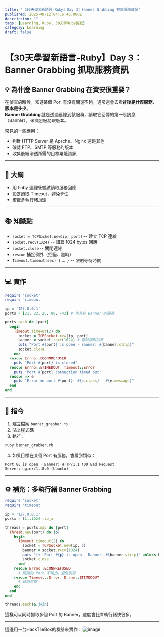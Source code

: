 ```yaml
---
title: "【30天學習新語言-Ruby】Day 3：Banner Grabbing 抓取服務資訊"
published: 2025-08-12T04:16:46.000Z
description: ""
tags: [Learning, Ruby, 30天學Ruby挑戰]
category: Learning
draft: false
---
```


# 【30天學習新語言-Ruby】Day 3：Banner Grabbing 抓取服務資訊

## 💡 為什麼 Banner Grabbing 在資安很重要？
在偵查的時候，知道某個 Port 有沒有開還不夠，通常還會去看**背後是什麼服務**、**版本是多少**。  
**Banner Grabbing** 就是透過連線到該服務，讀取它回傳的第一段訊息（Banner），來識別服務跟版本。

常見的一些應用：
- 判斷 HTTP Server 是 Apache、Nginx 還是其他  
- 確認 FTP、SMTP 等服務的版本  
- 收集後續滲透所需的目標環境資訊  

---

## 🎯 大綱
- 用 Ruby 連線後嘗試讀取服務回應
- 設定讀取 Timeout，避免卡住
- 搭配多執行緒加速

---

## 📚 知識點
- `socket = TCPSocket.new(ip, port)` -- 建立 TCP 連線  
- `socket.recv(1024)` -- 讀取 1024 bytes 回應  
- `socket.close` -- 關閉連線  
- `rescue` 捕捉例外（拒絕、逾時）  
- `Timeout.timeout(sec) { … }` -- 限制等待時間  

---

## 💻 實作
```ruby
require 'socket'
require 'timeout'

ip = '127.0.0.1'
ports = [21, 22, 25, 80, 443] # 常見有 Banner 的服務

ports.each do |port|
  begin
    Timeout.timeout(2) do
      socket = TCPSocket.new(ip, port)
      banner = socket.recv(1024) # 嘗試讀取回應
      puts "Port #{port} is open - Banner: #{banner.strip}"
      socket.close
    end
  rescue Errno::ECONNREFUSED
    puts "Port #{port} is closed"
  rescue Errno::ETIMEDOUT, Timeout::Error
    puts "Port #{port} connection timed out"
  rescue => e
    puts "Error on port #{port}: #{e.class} - #{e.message}"
  end
end
````

---

## 🚀 指令

1. 建立檔案 `banner_grabber.rb`
2. 貼上程式碼
3. 執行：

```bash
ruby banner_grabber.rb
```

4. 如果目標在某個 Port 有服務，會看到類似：

```
Port 80 is open - Banner: HTTP/1.1 400 Bad Request
Server: nginx/1.18.0 (Ubuntu)
```

---

## ⚙️ 補充：多執行緒 Banner Grabbing

```ruby
require 'socket'
require 'timeout'

ip = '127.0.0.1'
ports = (1..1024).to_a

threads = ports.map do |port|
  Thread.new(port) do |p|
    begin
      Timeout.timeout(2) do
        socket = TCPSocket.new(ip, p)
        banner = socket.recv(1024)
        puts "[+] Port #{p} is open - Banner: #{banner.strip}" unless banner.empty?
        socket.close
      end
    rescue Errno::ECONNREFUSED
      # 關閉的 Port 不輸出，避免刷屏
    rescue Timeout::Error, Errno::ETIMEDOUT
      # 超時忽略
    end
  end
end

threads.each(&:join)
```

這樣可以同時抓取多個 Port 的 Banner，速度會比單執行緒快很多。

---
這邊用一台HackTheBox的機器來實作：
![image](https://hackmd.io/_uploads/H1bpCpvuee.png)
